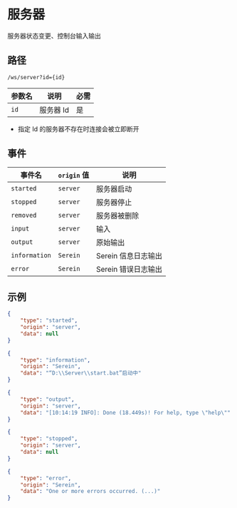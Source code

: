 # 服务器

服务器状态变更、控制台输入输出

## 路径

```txt
/ws/server?id={id}
```

| 参数名 | 说明      | 必需 |
| ------ | --------- | ---- |
| `id`   | 服务器 Id | 是   |

- 指定 Id 的服务器不存在时连接会被立即断开

## 事件

| 事件名        | `origin` 值 | 说明                |
| ------------- | ----------- | ------------------- |
| `started`     | `server`    | 服务器启动          |
| `stopped`     | `server`    | 服务器停止          |
| `removed`     | `server`    | 服务器被删除        |
| `input`       | `server`    | 输入                |
| `output`      | `server`    | 原始输出            |
| `information` | `Serein`    | Serein 信息日志输出 |
| `error`       | `Serein`    | Serein 错误日志输出 |

## 示例

```json
{
    "type": "started",
    "origin": "server",
    "data": null
}
```

```json
{
    "type": "information",
    "origin": "Serein",
    "data": "“D:\\Server\\start.bat”启动中"
}
```

```json
{
    "type": "output",
    "origin": "server",
    "data": "[10:14:19 INFO]: Done (18.449s)! For help, type \"help\""
}
```

```json
{
    "type": "stopped",
    "origin": "server",
    "data": null
}
```

```json
{
    "type": "error",
    "origin": "Serein",
    "data": "One or more errors occurred. (...)"
}
```

